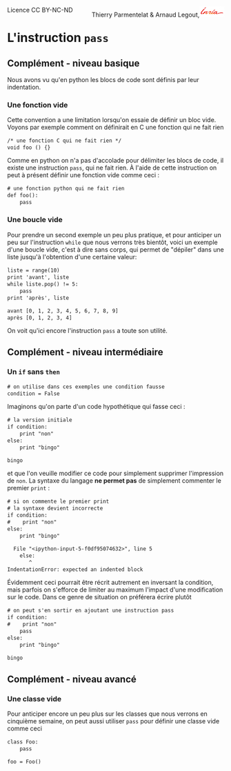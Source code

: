 
<span style="float:left;">Licence CC BY-NC-ND</span><span style="float:right;">Thierry Parmentelat &amp; Arnaud Legout,<img src="media/inria-25.png" style="display:inline"></span><br/>

# L'instruction `pass`

## Complément - niveau basique

Nous avons vu qu'en python les blocs de code sont définis par leur indentation. 

### Une fonction vide

Cette convention a une limitation lorsqu'on essaie de définir un bloc vide. Voyons par exemple comment on définirait en C une fonction qui ne fait rien

    /* une fonction C qui ne fait rien */
    void foo () {}

Comme en python on n'a pas d'accolade pour délimiter les blocs de code, il existe une instruction `pass`, qui ne fait rien. À l'aide de cette instruction on peut à présent définir une fonction vide comme ceci&nbsp;:


```
# une fonction python qui ne fait rien
def foo():
    pass
```

### Une boucle vide

Pour prendre un second exemple un peu plus pratique, et pour anticiper un peu sur l'instruction `while` que nous verrons très bientôt, voici un exemple d'une boucle vide, c'est à dire sans corps, qui permet de "dépiler" dans une liste jusqu'à l'obtention d'une certaine valeur:


```
liste = range(10)
print 'avant', liste
while liste.pop() != 5:
    pass
print 'après', liste
```

    avant [0, 1, 2, 3, 4, 5, 6, 7, 8, 9]
    après [0, 1, 2, 3, 4]


On voit qu'ici encore l'instruction `pass` a toute son utilité.

## Complément - niveau intermédiaire

### Un `if` sans `then`


```
# on utilise dans ces exemples une condition fausse
condition = False
```

Imaginons qu'on parte d'un code hypothétique qui fasse ceci&nbsp;:


```
# la version initiale
if condition:
    print "non"
else:
    print "bingo"
```

    bingo


et que l'on veuille modifier ce code pour simplement supprimer l'impression de `non`. La syntaxe du langage **ne permet pas** de simplement commenter le premier `print`&nbsp;:


```
# si on commente le premier print
# la syntaxe devient incorrecte
if condition:
#    print "non"
else:
    print "bingo"
```


      File "<ipython-input-5-f0df95074632>", line 5
        else:
           ^
    IndentationError: expected an indented block



Évidemment ceci pourrait être récrit autrement en inversant la condition, mais parfois on s'efforce de limiter au maximum l'impact d'une modification sur le code. Dans ce genre de situation on préférera écrire plutôt


```
# on peut s'en sortir en ajoutant une instruction pass
if condition:
#    print "non"
    pass
else:
    print "bingo"
```

    bingo


## Complément - niveau avancé

### Une classe vide

Pour anticiper encore un peu plus sur les classes que nous verrons en cinquième semaine, on peut aussi utiliser `pass` pour définir une classe vide comme ceci


```
class Foo:
    pass
```


```
foo = Foo()
```
